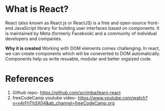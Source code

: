 # What is React?

React (also known as React.js or ReactJS) is a free and open-source front-end JavaScript library for building user interfaces based on components. It is maintained by Meta (formerly Facebook) and a community of individual developers and companies.

**Why it is created**
Working with DOM elements comes challenging. In react, we can create components which will be coneverted to DOM automatically. Components help us write resuable, modular and better orgaized code.

# References

1. Github repo- https://github.com/scrimba/learn-react
2. freeCodeCamp youtube video- https://www.youtube.com/watch?v=x4rFhThSX04&ab_channel=freeCodeCamp.org
